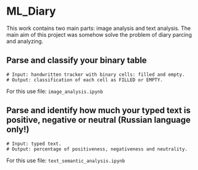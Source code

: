 # ML_Diary
This work contains two main parts: image analysis and text analysis. The main aim of this project was somehow solve the problem of diary parcing and analyzing. 

## Parse and classify your binary table

```
# Input: handwritten tracker with binary cells: filled and empty.
# Output: classification of each cell as FILLED or EMPTY. 
```
For this use file: ```image_analysis.ipynb```


## Parse and identify how much your typed text is positive, negative or neutral (Russian language only!)

```
# Input: typed text. 
# Output: percentage of positiveness, negativeness and neutrality. 
```
For this use file: ```text_semantic_analysis.ipynb```
